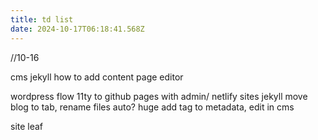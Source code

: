 ```yaml
---
title: td list
date: 2024-10-17T06:18:41.568Z
---
```

/﻿/10-16

c﻿ms jekyll how to add content page editor

wordpress
flow 11ty to github pages with admin/ netlify sites
jekyll move blog to tab, rename files auto? 
huge add tag to metadata, edit in cms

s﻿ite leaf